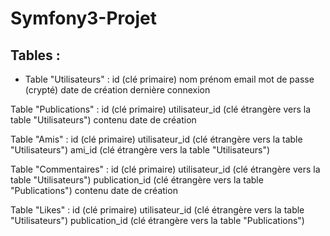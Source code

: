 # Symfony3-Projet

## Tables :

- Table "Utilisateurs" :
    id (clé primaire)
    nom
    prénom
    email
    mot de passe (crypté)
    date de création
    dernière connexion

Table "Publications" :
    id (clé primaire)
    utilisateur_id (clé étrangère vers la table "Utilisateurs")
    contenu
    date de création

Table "Amis" :
    id (clé primaire)
    utilisateur_id (clé étrangère vers la table "Utilisateurs")
    ami_id (clé étrangère vers la table "Utilisateurs")

Table "Commentaires" :
    id (clé primaire)
    utilisateur_id (clé étrangère vers la table "Utilisateurs")
    publication_id (clé étrangère vers la table "Publications")
    contenu
    date de création

Table "Likes" :
    id (clé primaire)
    utilisateur_id (clé étrangère vers la table "Utilisateurs")
    publication_id (clé étrangère vers la table "Publications")